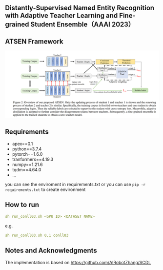 ## Distantly-Supervised Named Entity Recognition with Adaptive Teacher Learning and  Fine-grained Student Ensemble（AAAI 2023）



## ATSEN Framework

![](https://github.com/zenhjunpro/ASTEN/blob/main/image/%E6%A1%86%E6%9E%B6.png)

## Requirements

- apex==0.1
- python==3.7.4
- pytorch==1.6.0
-  tranformers==4.19.3
- numpy==1.21.6
- tqdm==4.64.0
- ...

you can see the enviroment in requirements.txt or you can use `pip -r requirements.txt` to create environment

## How to run

```yaml
sh run_conll03.sh <GPU ID> <DATASET NAME>
```

e.g.

```yaml
sh run_conll03.sh 0,1 conll03
```

## Notes and Acknowledgments

The implementation is based on https://github.com/AIRobotZhang/SCDL
